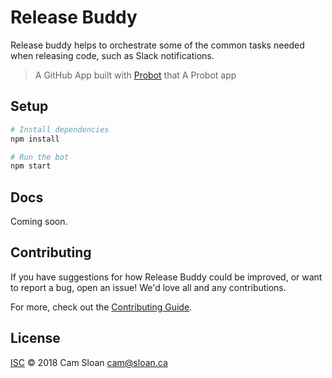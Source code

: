 # Release Buddy

Release buddy helps to orchestrate some of the common tasks needed when releasing code, such as Slack notifications.

> A GitHub App built with [Probot](https://probot.github.io) that A Probot app

## Setup

```sh
# Install dependencies
npm install

# Run the bot
npm start
```

## Docs

Coming soon.

## Contributing

If you have suggestions for how Release Buddy could be improved, or want to report a bug, open an issue! We'd love all and any contributions.

For more, check out the [Contributing Guide](CONTRIBUTING.md).

## License

[ISC](LICENSE) © 2018 Cam Sloan <cam@sloan.ca>
